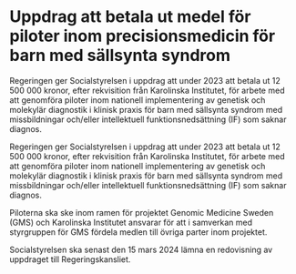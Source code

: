 # Uppdrag att betala ut medel för piloter inom precisionsmedicin för barn med sällsynta syndrom

Regeringen ger Socialstyrelsen i uppdrag att under 2023 att betala ut 12 500 000 kronor, efter rekvisition från Karolinska Institutet, för arbete med att genomföra piloter inom nationell implementering av genetisk och molekylär diagnostik i klinisk praxis för barn med sällsynta syndrom med missbildningar och/eller intellektuell funktionsnedsättning (IF) som saknar diagnos.

Regeringen ger Socialstyrelsen i uppdrag att under 2023 att betala ut 12 500 000 kronor, efter rekvisition från Karolinska Institutet, för arbete med att genomföra piloter inom nationell implementering av genetisk och molekylär diagnostik i klinisk praxis för barn med sällsynta syndrom med missbildningar och/eller intellektuell funktionsnedsättning (IF) som saknar diagnos.

Piloterna ska ske inom ramen för projektet Genomic Medicine Sweden (GMS) och Karolinska Institutet ansvarar för att i samverkan med styrgruppen för GMS fördela medlen till övriga parter inom projektet.


Socialstyrelsen ska senast den 15 mars 2024 lämna en redovisning av uppdraget till Regeringskansliet.
